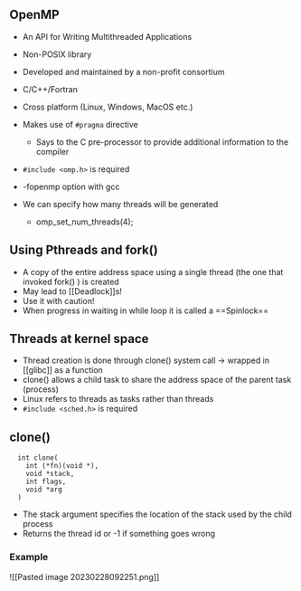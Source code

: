 ## OpenMP
- An API for Writing Multithreaded Applications
- Non-POSIX library
- Developed and maintained by a non-profit consortium 
- C/C++/Fortran 
- Cross platform (Linux, Windows, MacOS etc.)

- Makes use of `#pragma` directive 
	- Says to the C pre-processor to provide additional information to the compiler
- `#include <omp.h>` is required
- -fopenmp option with gcc
- We can specify how many threads will be generated
	- omp_set_num_threads(4);


## Using Pthreads and fork()

- A copy of the entire address space using a single thread (the one that invoked fork() ) is created
- May lead to [[Deadlock]]s!
- Use it with caution!
- When progress in waiting in while loop it is called a ==Spinlock==

## Threads at kernel space
- Thread creation is done through clone() system call -> wrapped in [[glibc]] as a function 
- clone() allows a child task to share the address space of the parent task (process) 
- Linux refers to threads as tasks rather than threads 
- `#include <sched.h>` is required

## clone()
```
  int clone(
    int (*fn)(void *),
    void *stack,
    int flags,
    void *arg
  )
```

- The stack argument specifies the location of the stack used by the child process
- Returns the thread id or -1 if something goes wrong

### Example
![[Pasted image 20230228092251.png]]

